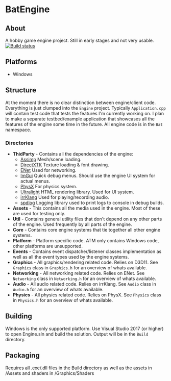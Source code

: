 # BatEngine

## About
A hobby game engine project. Still in early stages and not very usable. [![Build status](https://ci.appveyor.com/api/projects/status/q13c8448sfldefpy?svg=true)](https://ci.appveyor.com/project/SlidyBat/batengine)

## Platforms
 * Windows

## Structure
At the moment there is no clear distinction between engine/client code. Everything is just clumped into the `Engine` project.
Typically `Application.cpp` will contain test code that tests the features I'm currently working on. I plan to make a separate testbed/example application that showcases all the features of the engine some time in the future. All engine code is in the `Bat` namespace.

### Directories
 - **ThidParty** - Contains all the dependencies of the engine:
    - [Assimp](https://github.com/assimp/assimp)
        Mesh/scene loading.
    - [DirectXTK](https://github.com/Microsoft/DirectXTK)
        Texture loading & font drawing.
    - [ENet](http://enet.bespin.org/)
        Used for networking.
    - [ImGui](https://github.com/ocornut/imgui/)
        Quick debug menus. Should use the engine UI system for actual menus.
    - [PhysX](https://github.com/NVIDIAGameWorks/PhysX)
        For physics system.
    - [Ultralight](https://ultralig.ht)
        HTML rendering library. Used for UI system.
    - [irrKlang](https://www.ambiera.com/irrklang/)
        Used for playing/recording audio.
    - [spdlog](https://github.com/gabime/spdlog)
        Logging library used to print logs to console in debug builds.
 - **Assets** - This contains all the media used in the engine. Most of these are used for testing only.
 - **Util** - Contains general utility files that don't depend on any other parts of the engine. Used frequently by all parts of the engine.
 - **Core** - Contains core engine systems that tie together all other engine systems.
 - **Platform** - Platform specific code. ATM only contains Windows code, other platforms are unsupported.
 - **Events** - Contains event dispatcher/listener classes implementation as well as all the event types used by the engine systems.
 - **Graphics** - All graphics/rendering related code. Relies on D3D11. See `Graphics` class in `Graphics.h` for an overview of whats available.
 - **Networking** - All networking related code. Relies on ENet. See `Networking` class in `Networking.h` for an overview of whats available.
 - **Audio** - All audio related code. Relies on irrKlang. See `Audio` class in `Audio.h` for an overview of whats available.
 - **Physics** - All physics related code. Relies on PhysX. See `Physics` class in `Physics.h` for an overview of whats available.

## Building
Windows is the only supported platform. Use Visual Studio 2017 (or higher) to open Engine.sln and build the solution. Output will be in the `Build` directory.

## Packaging
Requires all .exe/.dll files in the Build directory as well as the assets in /Assets and shaders in /Graphics/Shaders
